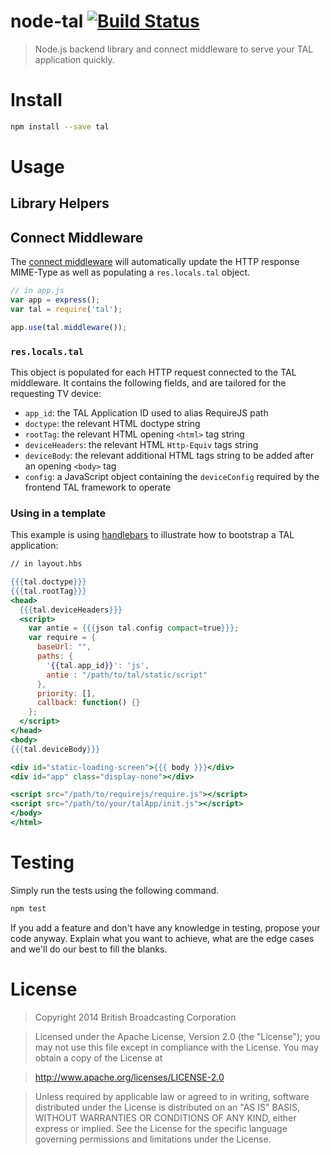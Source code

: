 # node-tal [![Build Status](https://travis-ci.org/bbcrd/node-tal.png?branch=master)](https://travis-ci.org/bbcrd/node-tal)

> Node.js backend library and connect middleware to serve your TAL application quickly.

# Install

```bash
npm install --save tal
```

# Usage

## Library Helpers

## Connect Middleware

The [connect middleware](http://www.senchalabs.org/connect/) will automatically update the HTTP response
MIME-Type as well as populating a `res.locals.tal` object.

```js
// in app.js
var app = express();
var tal = require('tal');

app.use(tal.middleware());
```

### `res.locals.tal`

This object is populated for each HTTP request connected to the TAL middleware. It contains the following fields,
and are tailored for the requesting TV device:

 * `app_id`: the TAL Application ID used to alias RequireJS path
 * `doctype`: the relevant HTML doctype string
 * `rootTag`: the relevant HTML opening `<html>` tag string
 * `deviceHeaders`: the relevant HTML `Http-Equiv` tags string
 * `deviceBody`: the relevant additional HTML tags string to be added after an opening `<body>` tag
 * `config`: a JavaScript object containing the `deviceConfig` required by the frontend TAL framework to operate

### Using in a template

This example is using [handlebars](http://handlebarsjs.com/) to illustrate how to bootstrap a TAL application:

```hbs
// in layout.hbs

{{{tal.doctype}}}
{{{tal.rootTag}}}
<head>
  {{{tal.deviceHeaders}}}
  <script>
    var antie = {{{json tal.config compact=true}}};
    var require = {
      baseUrl: "",
      paths: {
        '{{tal.app_id}}': 'js',
        antie : "/path/to/tal/static/script"
      },
      priority: [],
      callback: function() {}
    };
  </script>
</head>
<body>
{{{tal.deviceBody}}}

<div id="static-loading-screen">{{{ body }}}</div>
<div id="app" class="display-none"></div>

<script src="/path/to/requirejs/require.js"></script>
<script src="/path/to/your/talApp/init.js"></script>
</body>
</html>
```

# Testing

Simply run the tests using the following command.

```bash
npm test
```

If you add a feature and don't have any knowledge in testing, propose your code anyway. Explain what you want to achieve,
what are the edge cases and we'll do our best to fill the blanks.

# License

> Copyright 2014 British Broadcasting Corporation

> Licensed under the Apache License, Version 2.0 (the "License"); you may not use this file except in compliance with the License.
> You may obtain a copy of the License at

> http://www.apache.org/licenses/LICENSE-2.0

> Unless required by applicable law or agreed to in writing, software distributed under the License is distributed on an "AS IS" BASIS, WITHOUT WARRANTIES OR CONDITIONS OF ANY KIND, either express or implied.
> See the License for the specific language governing permissions and limitations under the License.